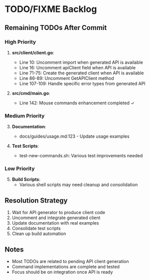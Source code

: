 # TODO/FIXME Backlog

## Remaining TODOs After Commit

### High Priority
1. **src/client/client.go**:
   - Line 10: Uncomment import when generated API is available
   - Line 16: Uncomment apiClient field when API is available
   - Line 71-75: Create the generated client when API is available
   - Line 86-89: Uncomment GetAPIClient method
   - Line 107-109: Handle specific error types from generated API

2. **src/cmd/main.go**:
   - Line 142: Mouse commands enhancement completed ✓

### Medium Priority
3. **Documentation**:
   - docs/guides/usage.md:123 - Update usage examples

4. **Test Scripts**:
   - test-new-commands.sh: Various test improvements needed

### Low Priority
5. **Build Scripts**:
   - Various shell scripts may need cleanup and consolidation

## Resolution Strategy
1. Wait for API generator to produce client code
2. Uncomment and integrate generated client
3. Update documentation with real examples
4. Consolidate test scripts
5. Clean up build automation

## Notes
- Most TODOs are related to pending API client generation
- Command implementations are complete and tested
- Focus should be on integration once API is ready
